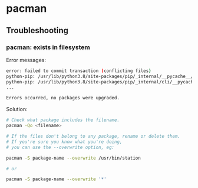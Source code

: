 
# pacman

## Troubleshooting

### pacman: <filename> exists in filesystem

Error messages:

```sh
error: failed to commit transaction (conflicting files)
python-pip: /usr/lib/python3.8/site-packages/pip/_internal/__pycache__/wheel_builder.cpython-38.pyc exists in filesystem
python-pip: /usr/lib/python3.8/site-packages/pip/_internal/cli/__pycache__/main.cpython-38.pyc exists in filesystem
...

Errors occurred, no packages were upgraded.
```

Solution:

```sh
# Check what package includes the filename.
pacman -Qo <filename>

# If the files don't belong to any package, rename or delete them.
# If you're sure you know what you're doing,
# you can use the --overwrite option, eg:

pacman -S package-name --overwrite /usr/bin/station

# or

pacman -S package-name --overwrite '*'
```
